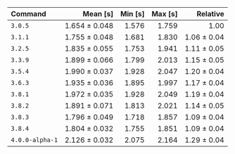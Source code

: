 | Command | Mean [s] | Min [s] | Max [s] | Relative |
|:---|---:|---:|---:|---:|
| `3.0.5` | 1.654 ± 0.048 | 1.576 | 1.759 | 1.00 |
| `3.1.1` | 1.755 ± 0.048 | 1.681 | 1.830 | 1.06 ± 0.04 |
| `3.2.5` | 1.835 ± 0.055 | 1.753 | 1.941 | 1.11 ± 0.05 |
| `3.3.9` | 1.899 ± 0.066 | 1.799 | 2.013 | 1.15 ± 0.05 |
| `3.5.4` | 1.990 ± 0.037 | 1.928 | 2.047 | 1.20 ± 0.04 |
| `3.6.3` | 1.935 ± 0.036 | 1.895 | 1.997 | 1.17 ± 0.04 |
| `3.8.1` | 1.972 ± 0.035 | 1.928 | 2.049 | 1.19 ± 0.04 |
| `3.8.2` | 1.891 ± 0.071 | 1.813 | 2.021 | 1.14 ± 0.05 |
| `3.8.3` | 1.796 ± 0.049 | 1.718 | 1.857 | 1.09 ± 0.04 |
| `3.8.4` | 1.804 ± 0.032 | 1.755 | 1.851 | 1.09 ± 0.04 |
| `4.0.0-alpha-1` | 2.126 ± 0.032 | 2.075 | 2.164 | 1.29 ± 0.04 |
